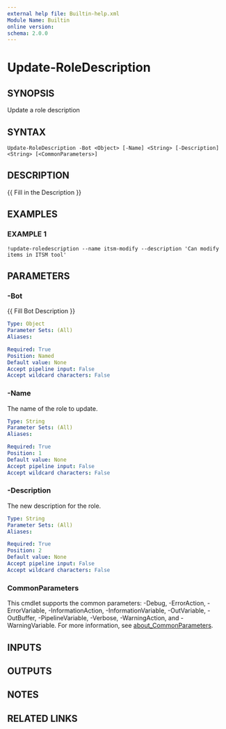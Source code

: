 ```yaml
---
external help file: Builtin-help.xml
Module Name: Builtin
online version:
schema: 2.0.0
---
```


# Update-RoleDescription

## SYNOPSIS
Update a role description

## SYNTAX

```
Update-RoleDescription -Bot <Object> [-Name] <String> [-Description] <String> [<CommonParameters>]
```

## DESCRIPTION
{{ Fill in the Description }}

## EXAMPLES

### EXAMPLE 1
```
!update-roledescription --name itsm-modify --description 'Can modify items in ITSM tool'
```

## PARAMETERS

### -Bot
{{ Fill Bot Description }}

```yaml
Type: Object
Parameter Sets: (All)
Aliases:

Required: True
Position: Named
Default value: None
Accept pipeline input: False
Accept wildcard characters: False
```

### -Name
The name of the role to update.

```yaml
Type: String
Parameter Sets: (All)
Aliases:

Required: True
Position: 1
Default value: None
Accept pipeline input: False
Accept wildcard characters: False
```

### -Description
The new description for the role.

```yaml
Type: String
Parameter Sets: (All)
Aliases:

Required: True
Position: 2
Default value: None
Accept pipeline input: False
Accept wildcard characters: False
```

### CommonParameters
This cmdlet supports the common parameters: -Debug, -ErrorAction, -ErrorVariable, -InformationAction, -InformationVariable, -OutVariable, -OutBuffer, -PipelineVariable, -Verbose, -WarningAction, and -WarningVariable. For more information, see [about_CommonParameters](http://go.microsoft.com/fwlink/?LinkID=113216).

## INPUTS

## OUTPUTS

## NOTES

## RELATED LINKS
